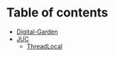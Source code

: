 # Table of contents

* [Digital-Garden](README.md)
* [JUC](juc/README.md)
  * [ThreadLocal](juc/threadlocal.md)
